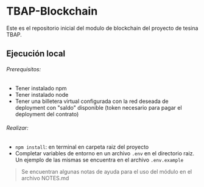 # TBAP-Blockchain
Este es el repositorio inicial del modulo de blockchain del proyecto de tesina TBAP.

## Ejecución local
###### Prerequisitos:
- Tener instalado npm
- Tener instalado node
- Tener una billetera virtual configurada con la red deseada de deployment con "saldo" disponible (token necesario para pagar el deployment del contrato)

###### Realizar:
- `npm install`: en terminal en carpeta raiz del proyecto
- Completar variables de entorno en un archivo `.env` en el directorio raiz. Un ejemplo de las mismas se encuentra en el archivo `.env.example`


> Se encuentran algunas notas de ayuda para el uso del módulo en el archivo NOTES.md
